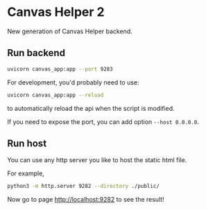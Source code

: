 # Canvas Helper 2

New generation of Canvas Helper backend.

## Run backend

```bash
uvicorn canvas_app:app --port 9283
```

For development, you'd probably need to use:

```bash
uvicorn canvas_app:app --reload
```

to automatically reload the api when the script is modified.

If you need to expose the port, you can add option `--host 0.0.0.0`.

## Run host

You can use any http server you like to host the static html file.

For example,

```bash
python3 -m http.server 9282 --directory ./public/
```

Now go to page <http://localhost:9282> to see the result!
